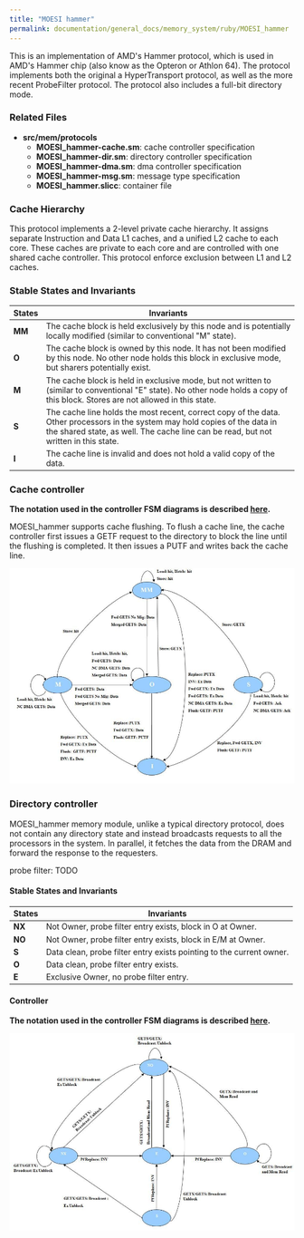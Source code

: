 ```yaml
---
title: "MOESI hammer"
permalink: documentation/general_docs/memory_system/ruby/MOESI_hammer
---
```


This is an implementation of AMD's Hammer protocol, which is used in
AMD's Hammer chip (also know as the Opteron or Athlon 64). The protocol
implements both the original a HyperTransport protocol, as well as the
more recent ProbeFilter protocol. The protocol also includes a full-bit
directory mode.

### Related Files

  - **src/mem/protocols**
      - **MOESI_hammer-cache.sm**: cache controller specification
      - **MOESI_hammer-dir.sm**: directory controller specification
      - **MOESI_hammer-dma.sm**: dma controller specification
      - **MOESI_hammer-msg.sm**: message type specification
      - **MOESI_hammer.slicc**: container file

### Cache Hierarchy

This protocol implements a 2-level private cache hierarchy. It assigns
separate Instruction and Data L1 caches, and a unified L2 cache to each
core. These caches are private to each core and are controlled with one
shared cache controller. This protocol enforce exclusion between L1 and
L2
caches.

### Stable States and Invariants

| States | Invariants                                                                                                                                                                                                          |
| ------ | ------------------------------------------------------------------------------------------------------------------------------------------------------------------------------------------------------------------- |
| **MM** | The cache block is held exclusively by this node and is potentially locally modified (similar to conventional "M" state).                                                                                           |
| **O**  | The cache block is owned by this node. It has not been modified by this node. No other node holds this block in exclusive mode, but sharers potentially exist.                                                      |
| **M**  | The cache block is held in exclusive mode, but not written to (similar to conventional "E" state). No other node holds a copy of this block. Stores are not allowed in this state.                                  |
| **S**  | The cache line holds the most recent, correct copy of the data. Other processors in the system may hold copies of the data in the shared state, as well. The cache line can be read, but not written in this state. |
| **I**  | The cache line is invalid and does not hold a valid copy of the data.                                                                                                                                               |

### Cache controller

**The notation used in the controller FSM diagrams is described
[here](#Coherence_controller_FSM_Diagrams "wikilink").**

MOESI_hammer supports cache flushing. To flush a cache line, the cache
controller first issues a GETF request to the directory to block the
line until the flushing is completed. It then issues a PUTF and writes
back the cache line.

![MOESI_hammer_cache_FSM.jpg](/assets/img/MOESI_hammer_cache_FSM.jpg
"MOESI_hammer_cache_FSM.jpg")

### Directory controller

MOESI_hammer memory module, unlike a typical directory protocol, does
not contain any directory state and instead broadcasts requests to all
the processors in the system. In parallel, it fetches the data from the
DRAM and forward the response to the requesters.

probe filter: TODO

#### **Stable States and Invariants**

| States | Invariants                                                           |
| ------ | -------------------------------------------------------------------- |
| **NX** | Not Owner, probe filter entry exists, block in O at Owner.           |
| **NO** | Not Owner, probe filter entry exists, block in E/M at Owner.         |
| **S**  | Data clean, probe filter entry exists pointing to the current owner. |
| **O**  | Data clean, probe filter entry exists.                               |
| **E**  | Exclusive Owner, no probe filter entry.                              |

#### **Controller**

**The notation used in the controller FSM diagrams is described
[here](#Coherence_controller_FSM_Diagrams "wikilink").**

![MOESI_hammer_dir_FSM.jpg](/assets/img/MOESI_hammer_dir_FSM.jpg
"MOESI_hammer_dir_FSM.jpg")
